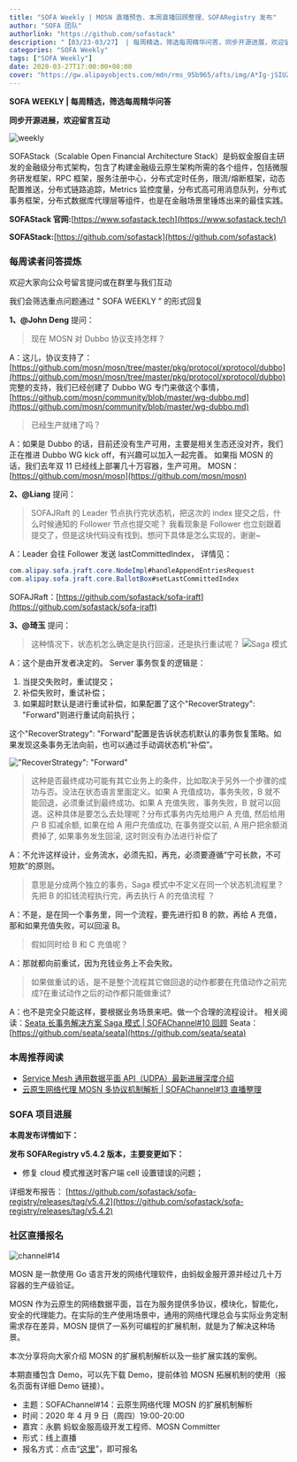 ```yaml
---
title: "SOFA Weekly | MOSN 直播预告、本周直播回顾整理、SOFARegistry 发布"
author: "SOFA 团队"
authorlink: "https://github.com/sofastack"
description: "【03/23-03/27】 | 每周精选，筛选每周精华问答，同步开源进展，欢迎留言互动。"
categories: "SOFA Weekly"
tags: ["SOFA Weekly"]
date: 2020-03-27T17:00:00+08:00
cover: "https://gw.alipayobjects.com/mdn/rms_95b965/afts/img/A*Ig-jSIUZWx0AAAAAAAAAAAAAARQnAQ"
---
```


**SOFA WEEKLY | 每周精选，筛选每周精华问答**

**同步开源进展，欢迎留言互动**

![weekly](https://gw.alipayobjects.com/mdn/rms_95b965/afts/img/A*ARgKS6SuU7YAAAAAAAAAAAAAARQnAQ)

SOFAStack（Scalable Open Financial Architecture Stack）是蚂蚁金服自主研发的金融级分布式架构，包含了构建金融级云原生架构所需的各个组件，包括微服务研发框架，RPC 框架，服务注册中心，分布式定时任务，限流/熔断框架，动态配置推送，分布式链路追踪，Metrics 监控度量，分布式高可用消息队列，分布式事务框架，分布式数据库代理层等组件，也是在金融场景里锤炼出来的最佳实践。

**SOFAStack 官网:**[https://www.sofastack.tech](https://www.sofastack.tech/)

**SOFAStack:**[https://github.com/sofastack](https://github.com/sofastack)

### 每周读者问答提炼

欢迎大家向公众号留言提问或在群里与我们互动

我们会筛选重点问题通过 " SOFA WEEKLY " 的形式回复

**1、@John Deng** 提问：

> 现在 MOSN 对 Dubbo 协议支持怎样？

A：这儿，协议支持了：[https://github.com/mosn/mosn/tree/master/pkg/protocol/xprotocol/dubbo](https://github.com/mosn/mosn/tree/master/pkg/protocol/xprotocol/dubbo)
完整的支持，我们已经创建了 Dubbo WG 专门来做这个事情，[https://github.com/mosn/community/blob/master/wg-dubbo.md](https://github.com/mosn/community/blob/master/wg-dubbo.md)

> 已经生产就绪了吗？

A：如果是 Dubbo 的话，目前还没有生产可用，主要是相关生态还没对齐，我们正在推进 Dubbo WG kick off，有兴趣可以加入一起完善。
如果指 MOSN 的话，我们去年双 11 已经线上部署几十万容器，生产可用。
MOSN：[https://github.com/mosn/mosn](https://github.com/mosn/mosn)

**2、@Liang** 提问：

> SOFAJRaft 的 Leader 节点执行完状态机，把这次的 index 提交之后，什么时候通知的 Follower 节点也提交呢？ 我看现象是 Follower 也立刻跟着提交了，但是这块代码没有找到。想问下具体是怎么实现的，谢谢~

A：Leader 会往 Follower 发送 lastCommittedIndex， 详情见：

```java
com.alipay.sofa.jraft.core.NodeImpl#handleAppendEntriesRequest
com.alipay.sofa.jraft.core.BallotBox#setLastCommittedIndex
```

SOFAJRaft：[https://github.com/sofastack/sofa-jraft](https://github.com/sofastack/sofa-jraft)

**3、@琦玉** 提问：

> 这种情况下，状态机怎么确定是执行回滚，还是执行重试呢？
> ![Saga 模式](https://cdn.nlark.com/yuque/0/2020/png/226702/1585292923673-187799ae-07b1-464c-8dd2-3b48290528e2.png)

A：这个是由开发者决定的。
Server 事务恢复的逻辑是：

1. 当提交失败时，重试提交；
1. 补偿失败时，重试补偿；
1. 如果超时默认是进行重试补偿，如果配置了这个"RecoverStrategy": "Forward"则进行重试向前执行；

这个"RecoverStrategy": "Forward"配置是告诉状态机默认的事务恢复策略。如果发现这条事务无法向前，也可以通过手动调状态机“补偿”。

!["RecoverStrategy": "Forward"](https://cdn.nlark.com/yuque/0/2020/png/226702/1585292923696-03586ef2-b19c-4329-9346-680ba697a274.png)

> 这种是否最终成功可能有其它业务上的条件，比如取决于另外一个步骤的成功与否。没法在状态语言里面定义。如果 A 充值成功，事务失败，B 就不能回退，必须重试到最终成功。如果 A 充值失败，事务失败，B 就可以回退。这种具体是要怎么去处理呢？分布式事务内先给用户 A 充值, 然后给用户 B 扣减余额, 如果在给 A 用户充值成功, 在事务提交以前, A 用户把余额消费掉了, 如果事务发生回滚, 这时则没有办法进行补偿了

A：不允许这样设计，业务流水，必须先扣，再充，必须要遵循“宁可长款，不可短款”的原则。

> 意思是分成两个独立的事务，Saga 模式中不定义在同一个状态机流程里？先把 B 的扣钱流程执行完，再去执行 A 的充值流程 ？

A：不是，是在同一个事务里，同一个流程，要先进行扣 B 的款，再给 A 充值，那和如果充值失败，可以回滚 B。

> 假如同时给 B 和 C 充值呢？

A：那就都向前重试，因为充钱业务上不会失败。

> 如果做重试的话，是不是整个流程其它做回退的动作都要在充值动作之前完成?在重试动作之后的动作都只能做重试?

A：也不是完全只能这样，要根据业务场景来吧。做一个合理的流程设计。
相关阅读：[Seata 长事务解决方案 Saga 模式 | SOFAChannel#10 回顾](https://www.sofastack.tech/blog/sofa-channel-10-retrospect/)
Seata：[https://github.com/seata/seata](https://github.com/seata/seata)

### 本周推荐阅读

- [Service Mesh 通用数据平面 API（UDPA）最新进展深度介绍](/blog/service-mesh-api-udpa-follow-up/)
- [云原生网络代理 MOSN 多协议机制解析 | SOFAChannel#13 直播整理](/blog/sofa-channel-13-retrospect/)

### SOFA 项目进展

**本周发布详情如下：**

**发布 SOFARegistry v5.4.2 版本，主要变更如下：**

- 修复 cloud 模式推送时客户端 cell 设置错误的问题；

详细发布报告：
[https://github.com/sofastack/sofa-registry/releases/tag/v5.4.2](https://github.com/sofastack/sofa-registry/releases/tag/v5.4.2)

### 社区直播报名

![channel#14](https://cdn.nlark.com/yuque/0/2020/jpeg/226702/1585293414983-ef3d97ea-460c-42b4-894a-a3cc6b72d6cd.jpeg)

MOSN 是一款使用 Go 语言开发的网络代理软件，由蚂蚁金服开源并经过几十万容器的生产级验证。

MOSN 作为云原生的网络数据平面，旨在为服务提供多协议，模块化，智能化，安全的代理能力。在实际的生产使用场景中，通用的网络代理总会与实际业务定制需求存在差异，MOSN 提供了一系列可编程的扩展机制，就是为了解决这种场景。

本次分享将向大家介绍 MOSN 的扩展机制解析以及一些扩展实践的案例。

本期直播包含 Demo，可以先下载 Demo，提前体验 MOSN 拓展机制的使用（报名页面有详细 Demo 链接）。

- 主题：SOFAChannel#14：云原生网络代理 MOSN 的扩展机制解析
- 时间：2020 年 4 月 9 日（周四）19:00-20:00
- 嘉宾：永鹏 蚂蚁金服高级开发工程师、MOSN Committer
- 形式：线上直播
- 报名方式：点击“[这里](https://tech.antfin.com/community/live/1152)”，即可报名
